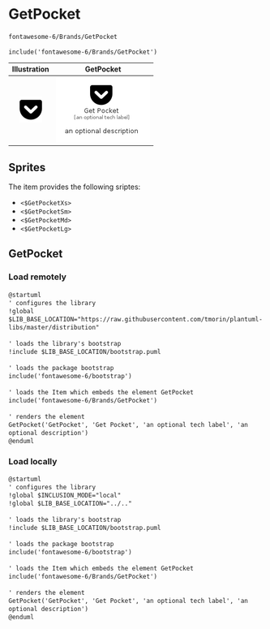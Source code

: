# GetPocket


```text
fontawesome-6/Brands/GetPocket
```

```text
include('fontawesome-6/Brands/GetPocket')
```



| Illustration | GetPocket |
| :---: | :---: |
| ![illustration for Illustration](../../fontawesome-6/Brands/GetPocket.png) | ![illustration for GetPocket](../../fontawesome-6/Brands/GetPocket.Local.png) |



## Sprites
The item provides the following sriptes:

- `<$GetPocketXs>`
- `<$GetPocketSm>`
- `<$GetPocketMd>`
- `<$GetPocketLg>`





## GetPocket

### Load remotely
```plantuml
@startuml
' configures the library
!global $LIB_BASE_LOCATION="https://raw.githubusercontent.com/tmorin/plantuml-libs/master/distribution"

' loads the library's bootstrap
!include $LIB_BASE_LOCATION/bootstrap.puml

' loads the package bootstrap
include('fontawesome-6/bootstrap')

' loads the Item which embeds the element GetPocket
include('fontawesome-6/Brands/GetPocket')

' renders the element
GetPocket('GetPocket', 'Get Pocket', 'an optional tech label', 'an optional description')
@enduml
```

### Load locally
```plantuml
@startuml
' configures the library
!global $INCLUSION_MODE="local"
!global $LIB_BASE_LOCATION="../.."

' loads the library's bootstrap
!include $LIB_BASE_LOCATION/bootstrap.puml

' loads the package bootstrap
include('fontawesome-6/bootstrap')

' loads the Item which embeds the element GetPocket
include('fontawesome-6/Brands/GetPocket')

' renders the element
GetPocket('GetPocket', 'Get Pocket', 'an optional tech label', 'an optional description')
@enduml
```

